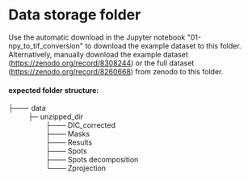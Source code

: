 # Data storage folder 

Use the automatic download in the Jupyter notebook "01-npy_to_tif_conversion" to download the example dataset to this folder. Alternatively, manually download the example dataset (https://zenodo.org/record/8308244) or the full dataset (https://zenodo.org/record/8260668) from zenodo to this folder. 

#### expected folder structure:

├───$\hspace{1pt}$ data <br>
$\hspace{28pt}$ ├─ unzipped_dir <br>
$\hspace{55pt}$ ├─── DIC_corrected  <br>
$\hspace{55pt}$ ├─── Masks <br>
$\hspace{55pt}$ ├─── Results <br>
$\hspace{55pt}$ ├─── Spots <br>
$\hspace{55pt}$ ├─── Spots decomposition <br>
$\hspace{55pt}$ └─── Zprojection <br>